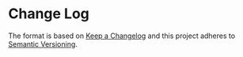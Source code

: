 # Change Log

The format is based on [Keep a Changelog](http://keepachangelog.com/)
and this project adheres to [Semantic Versioning](http://semver.org/).

<!--
## [Unreleased]

[Unreleased]: https://github.com/r-delta-c/Day-and-Night-SkyboxShader/compare/0.0.0-exp.1...1.0.0

-->